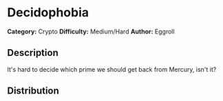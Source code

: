 # Decidophobia
**Category:** Crypto
**Difficulty:** Medium/Hard
**Author:** Eggroll

## Description

It's hard to decide which prime we should get back from Mercury, isn't it?

## Distribution
